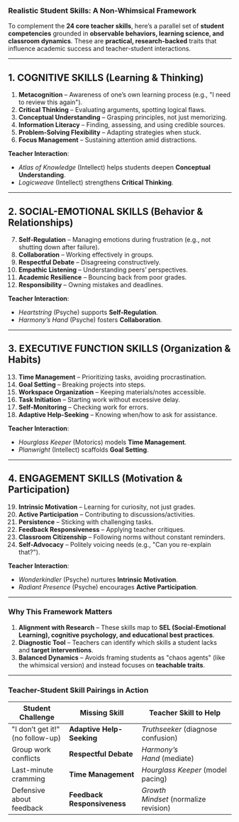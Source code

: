 ### **Realistic Student Skills: A Non-Whimsical Framework**

To complement the **24 core teacher skills**, here’s a parallel set of **student competencies** grounded in **observable behaviors, learning science, and classroom dynamics**. These are **practical, research-backed** traits that influence academic success and teacher-student interactions.

---

## **1. COGNITIVE SKILLS (Learning & Thinking)**

1. **Metacognition** – Awareness of one’s own learning process (e.g., "I need to review this again").
2. **Critical Thinking** – Evaluating arguments, spotting logical flaws.
3. **Conceptual Understanding** – Grasping principles, not just memorizing.
4. **Information Literacy** – Finding, assessing, and using credible sources.
5. **Problem-Solving Flexibility** – Adapting strategies when stuck.
6. **Focus Management** – Sustaining attention amid distractions.

**Teacher Interaction**:

- _Atlas of Knowledge_ (Intellect) helps students deepen **Conceptual Understanding**.
- _Logicweave_ (Intellect) strengthens **Critical Thinking**.

---

## **2. SOCIAL-EMOTIONAL SKILLS (Behavior & Relationships)**

7. **Self-Regulation** – Managing emotions during frustration (e.g., not shutting down after failure).
8. **Collaboration** – Working effectively in groups.
9. **Respectful Debate** – Disagreeing constructively.
10. **Empathic Listening** – Understanding peers’ perspectives.
11. **Academic Resilience** – Bouncing back from poor grades.
12. **Responsibility** – Owning mistakes and deadlines.

**Teacher Interaction**:

- _Heartstring_ (Psyche) supports **Self-Regulation**.
- _Harmony’s Hand_ (Psyche) fosters **Collaboration**.

---

## **3. EXECUTIVE FUNCTION SKILLS (Organization & Habits)**

13. **Time Management** – Prioritizing tasks, avoiding procrastination.
14. **Goal Setting** – Breaking projects into steps.
15. **Workspace Organization** – Keeping materials/notes accessible.
16. **Task Initiation** – Starting work without excessive delay.
17. **Self-Monitoring** – Checking work for errors.
18. **Adaptive Help-Seeking** – Knowing when/how to ask for assistance.

**Teacher Interaction**:

- _Hourglass Keeper_ (Motorics) models **Time Management**.
- _Planwright_ (Intellect) scaffolds **Goal Setting**.

---

## **4. ENGAGEMENT SKILLS (Motivation & Participation)**

19. **Intrinsic Motivation** – Learning for curiosity, not just grades.
20. **Active Participation** – Contributing to discussions/activities.
21. **Persistence** – Sticking with challenging tasks.
22. **Feedback Responsiveness** – Applying teacher critiques.
23. **Classroom Citizenship** – Following norms without constant reminders.
24. **Self-Advocacy** – Politely voicing needs (e.g., "Can you re-explain that?").

**Teacher Interaction**:

- _Wonderkindler_ (Psyche) nurtures **Intrinsic Motivation**.
- _Radiant Presence_ (Psyche) encourages **Active Participation**.

---

### **Why This Framework Matters**

1. **Alignment with Research** – These skills map to **SEL (Social-Emotional Learning), cognitive psychology, and educational best practices**.
2. **Diagnostic Tool** – Teachers can identify which skills a student lacks and **target interventions**.
3. **Balanced Dynamics** – Avoids framing students as "chaos agents" (like the whimsical version) and instead focuses on **teachable traits**.

---

### **Teacher-Student Skill Pairings in Action**

|**Student Challenge**|**Missing Skill**|**Teacher Skill to Help**|
|---|---|---|
|"I don’t get it!" (no follow-up)|**Adaptive Help-Seeking**|_Truthseeker_ (diagnose confusion)|
|Group work conflicts|**Respectful Debate**|_Harmony’s Hand_ (mediate)|
|Last-minute cramming|**Time Management**|_Hourglass Keeper_ (model pacing)|
|Defensive about feedback|**Feedback Responsiveness**|_Growth Mindset_ (normalize revision)|